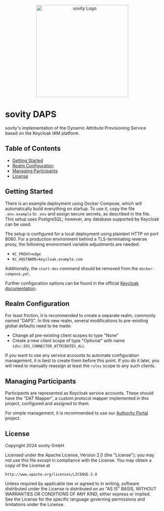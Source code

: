 <!--
   Copyright 2024 sovity GmbH

   Licensed under the Apache License, Version 2.0 (the "License");
   you may not use this file except in compliance with the License.
   You may obtain a copy of the License at

       http://www.apache.org/licenses/LICENSE-2.0

   Unless required by applicable law or agreed to in writing, software
   distributed under the License is distributed on an "AS IS" BASIS,
   WITHOUT WARRANTIES OR CONDITIONS OF ANY KIND, either express or implied.
   See the License for the specific language governing permissions and
   limitations under the License.

   SPDX-License-Identifier: Apache-2.0
-->

<div align="center">
  <img src="https://raw.githubusercontent.com/sovity/edc-ui/d6242a1b3a8c1393921198ec2ef469da2a7111f7/src/assets/images/sovity_logo.svg" alt="sovity Logo" width="300"/>
</div>

# sovity DAPS

sovity's implementation of the Dynamic Attribute Provisioning Service based on the Keycloak IAM platform.

## Table of Contents

<!-- TOC start (generated with https://github.com/derlin/bitdowntoc) -->

- [Getting Started](#getting-started)
- [Realm Configuration](#realm-configuration)
- [Managing Participants](#managing-participants)
- [License](#license)

<!-- TOC end -->

## Getting Started

There is an example deployment using Docker Compose, which will automatically build everything on startup.
To use it, copy the file `.env.example` to `.env`
and assign secure secrets, as described in the file.
This setup uses PostgreSQL; however, any database supported by Keycloak can be used.

The setup is configured for a local deployment using plaintext HTTP on port 8080.
For a production environment behind a TLS-terminating reverse proxy,
the following environment variable adjustments are needed:

- `KC_PROXY=edge`
- `KC_HOSTNAME=keycloak.example.com`

Additionally, the `start-dev` command should be removed from the `docker-compose.yml`.

Further configuration options can be found in the official [Keycloak documentation](https://www.keycloak.org/server/all-config).

## Realm Configuration

For least friction, it is recommended to create a separate realm, commonly named "DAPS".
In this new realm, several modifications to pre-existing global defaults need to be made:

- Change all pre-existing client scopes to type "None"
- Create a new client scope of type "Optional" with name `idsc:IDS_CONNECTOR_ATTRIBUTES_ALL`

If you want to use any service accounts to automate configuration management,
it is best to create them before this point.
If you do it later, you will need to manually reassign at least the `roles` scope to any such clients.

## Managing Participants

Participants are represented as Keycloak service accounts.
These should have the "DAT Mapper", a custom protocol mapper implemented in this project,
configured and assigned to them.

For simple management, it is recommended
to use our [Authority Portal](https://github.com/sovity/authority-portal) project.

## License

Copyright 2024 sovity GmbH
                                                                         
Licensed under the Apache License, Version 2.0 (the "License");
you may not use this file except in compliance with the License.
You may obtain a copy of the License at
                                                                         
    http://www.apache.org/licenses/LICENSE-2.0
                                                                         
Unless required by applicable law or agreed to in writing, software
distributed under the License is distributed on an "AS IS" BASIS,
WITHOUT WARRANTIES OR CONDITIONS OF ANY KIND, either express or implied.
See the License for the specific language governing permissions and
limitations under the License.
